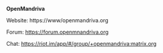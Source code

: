 **OpenMandriva**

Website: https://www/openmandriva.org

Forum: https://forum.openmnandriva.org

Chat: https://riot.im/app/#/group/+openmandriva:matrix.org
